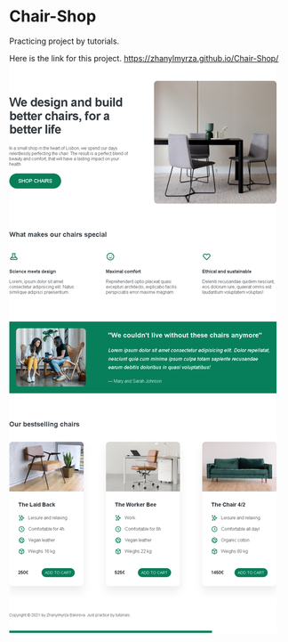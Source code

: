 # Chair-Shop
Practicing project by tutorials.

Here is the link for this project.
 https://zhanylmyrza.github.io/Chair-Shop/
 ![Screenshot](/project02/img/Screenshot.png)

